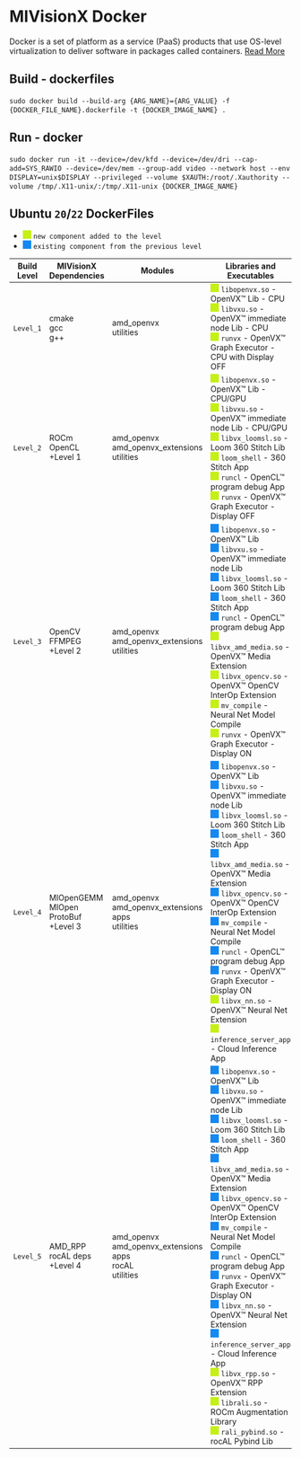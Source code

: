 # MIVisionX Docker

Docker is a set of platform as a service (PaaS) products that use OS-level virtualization to deliver software in packages called containers. [Read More](https://github.com/GPUOpen-ProfessionalCompute-Libraries/MIVisionX/wiki/Docker)

## Build - dockerfiles

```
sudo docker build --build-arg {ARG_NAME}={ARG_VALUE} -f {DOCKER_FILE_NAME}.dockerfile -t {DOCKER_IMAGE_NAME} .
```

## Run - docker

```
sudo docker run -it --device=/dev/kfd --device=/dev/dri --cap-add=SYS_RAWIO --device=/dev/mem --group-add video --network host --env DISPLAY=unix$DISPLAY --privileged --volume $XAUTH:/root/.Xauthority --volume /tmp/.X11-unix/:/tmp/.X11-unix {DOCKER_IMAGE_NAME}
```

## Ubuntu `20`/`22` DockerFiles

- ![#c5f015](../docs/data/green_square.png) `new component added to the level`
- ![#1589F0](../docs/data/blue_square.png) `existing component from the previous level`

| Build Level | MIVisionX Dependencies                             | Modules                                                                  | Libraries and Executables                                                                                                                                                                                                                                                                                                                                                                                                                                                                                                                                                                                                                                                                                                                                                                                                                                                                                                                                                                                                                                                                                                                                                                                                                                                                                                                                                                                                                                                                                                                                                                    | Docker File                                                                                                                                                                                                     |
|-------------|----------------------------------------------------|--------------------------------------------------------------------------|----------------------------------------------------------------------------------------------------------------------------------------------------------------------------------------------------------------------------------------------------------------------------------------------------------------------------------------------------------------------------------------------------------------------------------------------------------------------------------------------------------------------------------------------------------------------------------------------------------------------------------------------------------------------------------------------------------------------------------------------------------------------------------------------------------------------------------------------------------------------------------------------------------------------------------------------------------------------------------------------------------------------------------------------------------------------------------------------------------------------------------------------------------------------------------------------------------------------------------------------------------------------------------------------------------------------------------------------------------------------------------------------------------------------------------------------------------------------------------------------------------------------------------------------------------------------------------------------|----------------------------------------------------------------------------------------------------------------------------------------------------------------------------------------------------------------|
| `Level_1`   | cmake <br> gcc <br> g++                            | amd_openvx  <br> utilities                                                              | ![#c5f015](../docs/data/green_square.png) `libopenvx.so` - OpenVX&trade; Lib - CPU <br> ![#c5f015](../docs/data/green_square.png) `libvxu.so` - OpenVX&trade; immediate node Lib - CPU <br> ![#c5f015](../docs/data/green_square.png) `runvx` - OpenVX&trade; Graph Executor - CPU with Display OFF                                                                                                                                                                                                                                                                                                                                                                                                                                                                                                                                                                                                                                                                                                                                                                                                                                                                                                                                                                                                                                                                                                                                                                                                                                          | level-1.dockerfile |
| `Level_2`   | ROCm OpenCL <br> +Level 1                          | amd_openvx <br> amd_openvx_extensions <br> utilities                     | ![#c5f015](../docs/data/green_square.png) `libopenvx.so`  - OpenVX&trade; Lib - CPU/GPU <br> ![#c5f015](../docs/data/green_square.png) `libvxu.so` - OpenVX&trade; immediate node Lib - CPU/GPU <br> ![#c5f015](../docs/data/green_square.png) `libvx_loomsl.so` - Loom 360 Stitch Lib <br> ![#c5f015](../docs/data/green_square.png) `loom_shell` - 360 Stitch App <br> ![#c5f015](../docs/data/green_square.png) `runcl` - OpenCL&trade; program debug App <br> ![#c5f015](../docs/data/green_square.png) `runvx` - OpenVX&trade; Graph Executor - Display OFF                                                                                                                                                                                                                                                                                                                                                                                                                                                                                                                                                                                                                                                                                                                                                                                                                                                                                                                 | level-2.dockerfile |
| `Level_3`   | OpenCV <br> FFMPEG <br> +Level 2                   | amd_openvx <br> amd_openvx_extensions <br> utilities                     | ![#1589F0](../docs/data/blue_square.png) `libopenvx.so`  - OpenVX&trade; Lib <br> ![#1589F0](../docs/data/blue_square.png) `libvxu.so` - OpenVX&trade; immediate node Lib <br> ![#1589F0](../docs/data/blue_square.png) `libvx_loomsl.so` - Loom 360 Stitch Lib <br> ![#1589F0](../docs/data/blue_square.png) `loom_shell` - 360 Stitch App <br> ![#1589F0](../docs/data/blue_square.png) `runcl` - OpenCL&trade; program debug App <br> ![#c5f015](../docs/data/green_square.png) `libvx_amd_media.so` - OpenVX&trade; Media Extension <br> ![#c5f015](../docs/data/green_square.png) `libvx_opencv.so` - OpenVX&trade; OpenCV InterOp Extension <br> ![#c5f015](../docs/data/green_square.png) `mv_compile` - Neural Net Model Compile <br> ![#c5f015](../docs/data/green_square.png) `runvx` - OpenVX&trade; Graph Executor - Display ON                                                                                                                                                                                                                                                                                                                                                                                                                                                                                                                                                                           | level-3.dockerfile |
| `Level_4`   | MIOpenGEMM <br> MIOpen <br> ProtoBuf <br> +Level 3 | amd_openvx <br>  amd_openvx_extensions <br> apps <br> utilities          | ![#1589F0](../docs/data/blue_square.png) `libopenvx.so`  - OpenVX&trade; Lib <br> ![#1589F0](../docs/data/blue_square.png) `libvxu.so` - OpenVX&trade; immediate node Lib <br> ![#1589F0](../docs/data/blue_square.png) `libvx_loomsl.so` - Loom 360 Stitch Lib <br> ![#1589F0](../docs/data/blue_square.png) `loom_shell` - 360 Stitch App <br> ![#1589F0](../docs/data/blue_square.png) `libvx_amd_media.so` - OpenVX&trade; Media Extension <br> ![#1589F0](../docs/data/blue_square.png) `libvx_opencv.so` - OpenVX&trade; OpenCV InterOp Extension <br> ![#1589F0](../docs/data/blue_square.png) `mv_compile` - Neural Net Model Compile <br> ![#1589F0](../docs/data/blue_square.png) `runcl` - OpenCL&trade; program debug App <br> ![#1589F0](../docs/data/blue_square.png) `runvx` - OpenVX&trade; Graph Executor - Display ON <br> ![#c5f015](../docs/data/green_square.png) `libvx_nn.so` - OpenVX&trade; Neural Net Extension <br> ![#c5f015](../docs/data/green_square.png) `inference_server_app` - Cloud Inference App                                                                                                                                                                                                                                                                                                                                       | level-4.dockerfile |
| `Level_5`   | AMD_RPP <br> rocAL deps <br> +Level 4               | amd_openvx <br> amd_openvx_extensions <br> apps <br> rocAL <br> utilities | ![#1589F0](../docs/data/blue_square.png) `libopenvx.so`  - OpenVX&trade; Lib <br> ![#1589F0](../docs/data/blue_square.png) `libvxu.so` - OpenVX&trade; immediate node Lib <br> ![#1589F0](../docs/data/blue_square.png) `libvx_loomsl.so` - Loom 360 Stitch Lib <br> ![#1589F0](../docs/data/blue_square.png) `loom_shell` - 360 Stitch App <br> ![#1589F0](../docs/data/blue_square.png) `libvx_amd_media.so` - OpenVX&trade; Media Extension <br> ![#1589F0](../docs/data/blue_square.png) `libvx_opencv.so` - OpenVX&trade; OpenCV InterOp Extension <br> ![#1589F0](../docs/data/blue_square.png) `mv_compile` - Neural Net Model Compile <br> ![#1589F0](../docs/data/blue_square.png) `runcl` - OpenCL&trade; program debug App <br> ![#1589F0](../docs/data/blue_square.png) `runvx` - OpenVX&trade; Graph Executor - Display ON <br>  ![#1589F0](../docs/data/blue_square.png) `libvx_nn.so` - OpenVX&trade; Neural Net Extension <br>  ![#1589F0](../docs/data/blue_square.png) `inference_server_app` - Cloud Inference App <br> ![#c5f015](../docs/data/green_square.png) `libvx_rpp.so` - OpenVX&trade; RPP Extension <br> ![#c5f015](../docs/data/green_square.png) `librali.so` - ROCm Augmentation Library <br> ![#c5f015](../docs/data/green_square.png) `rali_pybind.so` - rocAL Pybind Lib | level-5.dockerfile |
